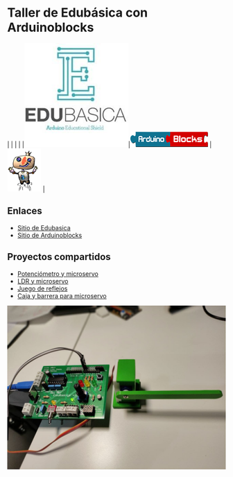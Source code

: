 # Taller de Edubásica con Arduinoblocks

|   	|   	|   	|
|![Edubasica](images/edubasica.jpg)|![Edubasica](images/arduinoblockslogo.png)	|![Edubasica](images/logo_club_100.png)	|

## Enlaces

* [Sitio de Edubasica](http://www.practicasconarduino.com/)
* [Sitio de Arduinoblocks](http://www.arduinoblocks.com/web/)

## Proyectos compartidos

* [Potenciómetro y microservo](http://www.arduinoblocks.com/web/project/486532)
* [LDR y microservo](http://www.arduinoblocks.com/web/project/483939)
* [Juego de reflejos](http://www.arduinoblocks.com/web/project/486592)
* [Caja y barrera para microservo](https://github.com/pedroruizf/diseno_3d/tree/master/disenos/microservo)

![Edubasica](images/edubasica_foto.jpg)